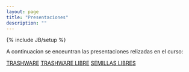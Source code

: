 ```yaml
---
layout: page
title: "Presentaciones"
description: ""
---
```

{% include JB/setup %}

A continuacion se enceuntran las presentaciones relizadas en el curso:

[TRASHWARE](http://ngaitana.github.io/TRASHWARE)
[TRASHWARE LIBRE](http://ngaitana.github.io/TRASHWARE_LIBRE)
[SEMILLAS LIBRES](http://ngaitana.github.io/SEMILLAS_LIBRES)